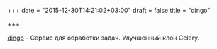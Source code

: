 +++
date = "2015-12-30T14:21:02+03:00"
draft = false
title = "dingo"

+++

<p><a href="https://github.com/mission-liao/dingo">dingo</a>&nbsp;- Сервис для обработки задач. Улучшенный клон&nbsp;Celery.</p>

